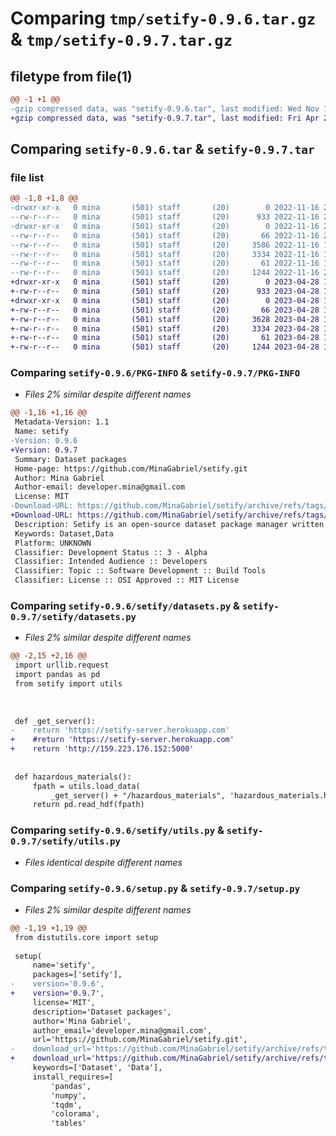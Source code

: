 # Comparing `tmp/setify-0.9.6.tar.gz` & `tmp/setify-0.9.7.tar.gz`

## filetype from file(1)

```diff
@@ -1 +1 @@
-gzip compressed data, was "setify-0.9.6.tar", last modified: Wed Nov 16 20:13:14 2022, max compression
+gzip compressed data, was "setify-0.9.7.tar", last modified: Fri Apr 28 17:03:03 2023, max compression
```

## Comparing `setify-0.9.6.tar` & `setify-0.9.7.tar`

### file list

```diff
@@ -1,8 +1,8 @@
-drwxr-xr-x   0 mina       (501) staff       (20)        0 2022-11-16 20:13:14.257316 setify-0.9.6/
--rw-r--r--   0 mina       (501) staff       (20)      933 2022-11-16 20:13:14.257487 setify-0.9.6/PKG-INFO
-drwxr-xr-x   0 mina       (501) staff       (20)        0 2022-11-16 20:13:14.257267 setify-0.9.6/setify/
--rw-r--r--   0 mina       (501) staff       (20)       66 2022-11-16 20:12:46.859077 setify-0.9.6/setify/__init__.py
--rw-r--r--   0 mina       (501) staff       (20)     3586 2022-11-16 19:57:00.090915 setify-0.9.6/setify/datasets.py
--rw-r--r--   0 mina       (501) staff       (20)     3334 2022-11-16 18:07:25.365047 setify-0.9.6/setify/utils.py
--rw-r--r--   0 mina       (501) staff       (20)       61 2022-11-16 18:07:25.365130 setify-0.9.6/setup.cfg
--rw-r--r--   0 mina       (501) staff       (20)     1244 2022-11-16 20:12:56.625043 setify-0.9.6/setup.py
+drwxr-xr-x   0 mina       (501) staff       (20)        0 2023-04-28 17:03:03.631495 setify-0.9.7/
+-rw-r--r--   0 mina       (501) staff       (20)      933 2023-04-28 17:03:03.631605 setify-0.9.7/PKG-INFO
+drwxr-xr-x   0 mina       (501) staff       (20)        0 2023-04-28 17:03:03.631445 setify-0.9.7/setify/
+-rw-r--r--   0 mina       (501) staff       (20)       66 2023-04-28 17:00:49.030141 setify-0.9.7/setify/__init__.py
+-rw-r--r--   0 mina       (501) staff       (20)     3628 2023-04-28 16:54:07.590625 setify-0.9.7/setify/datasets.py
+-rw-r--r--   0 mina       (501) staff       (20)     3334 2023-04-28 16:53:21.208739 setify-0.9.7/setify/utils.py
+-rw-r--r--   0 mina       (501) staff       (20)       61 2023-04-28 16:53:21.208820 setify-0.9.7/setup.cfg
+-rw-r--r--   0 mina       (501) staff       (20)     1244 2023-04-28 17:02:07.190902 setify-0.9.7/setup.py
```

### Comparing `setify-0.9.6/PKG-INFO` & `setify-0.9.7/PKG-INFO`

 * *Files 2% similar despite different names*

```diff
@@ -1,16 +1,16 @@
 Metadata-Version: 1.1
 Name: setify
-Version: 0.9.6
+Version: 0.9.7
 Summary: Dataset packages
 Home-page: https://github.com/MinaGabriel/setify.git
 Author: Mina Gabriel
 Author-email: developer.mina@gmail.com
 License: MIT
-Download-URL: https://github.com/MinaGabriel/setify/archive/refs/tags/v0.9.6.tar.gz
+Download-URL: https://github.com/MinaGabriel/setify/archive/refs/tags/v0.9.7.tar.gz
 Description: Setify is an open-source dataset package manager written in Python and designed to enable fast experimentation for Machine Learning, Setify allows you to reach hundreds of datasets with one command.
 Keywords: Dataset,Data
 Platform: UNKNOWN
 Classifier: Development Status :: 3 - Alpha
 Classifier: Intended Audience :: Developers
 Classifier: Topic :: Software Development :: Build Tools
 Classifier: License :: OSI Approved :: MIT License
```

### Comparing `setify-0.9.6/setify/datasets.py` & `setify-0.9.7/setify/datasets.py`

 * *Files 2% similar despite different names*

```diff
@@ -2,15 +2,16 @@
 import urllib.request
 import pandas as pd
 from setify import utils
 
 
 
 def _get_server():
-    return 'https://setify-server.herokuapp.com'
+    #return 'https://setify-server.herokuapp.com'
+    return 'http://159.223.176.152:5000'
 
 
 def hazardous_materials():
     fpath = utils.load_data(
         _get_server() + "/hazardous_materials", 'hazardous_materials.h5')
     return pd.read_hdf(fpath)
```

### Comparing `setify-0.9.6/setify/utils.py` & `setify-0.9.7/setify/utils.py`

 * *Files identical despite different names*

### Comparing `setify-0.9.6/setup.py` & `setify-0.9.7/setup.py`

 * *Files 2% similar despite different names*

```diff
@@ -1,19 +1,19 @@
 from distutils.core import setup
 
 setup(
     name='setify',
     packages=['setify'],
-    version='0.9.6',
+    version='0.9.7',
     license='MIT',
     description='Dataset packages',
     author='Mina Gabriel',
     author_email='developer.mina@gmail.com',
     url='https://github.com/MinaGabriel/setify.git',
-    download_url='https://github.com/MinaGabriel/setify/archive/refs/tags/v0.9.6.tar.gz',
+    download_url='https://github.com/MinaGabriel/setify/archive/refs/tags/v0.9.7.tar.gz',
     keywords=['Dataset', 'Data'],
     install_requires=[
         'pandas',
         'numpy',
         'tqdm',
         'colorama',
         'tables'
```


